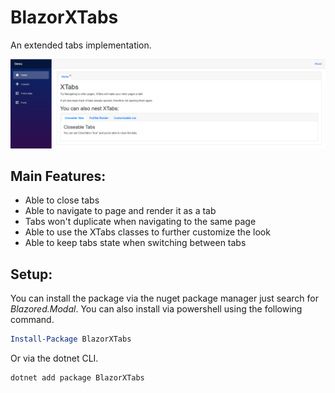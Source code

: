 # BlazorXTabs
An extended tabs implementation.

![Screenshot of sample](sampleScreenshot.png)

## Main Features:
- Able to close tabs
- Able to navigate to page and render it as a tab
- Tabs won't duplicate when navigating to the same page
- Able to use the XTabs classes to further customize the look
- Able to keep tabs state when switching between tabs


## Setup: 
You can install the package via the nuget package manager just search for *Blazored.Modal*. You can also install via powershell using the following command.

```powershell
Install-Package BlazorXTabs
```

Or via the dotnet CLI.

```bash
dotnet add package BlazorXTabs
```
